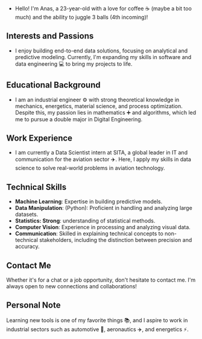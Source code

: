 * Hello! I'm Anas, a 23-year-old with a love for coffee ☕ (maybe a bit too much) and the ability to juggle 3 balls (4th incoming)!

## Interests and Passions
* I enjoy building end-to-end data solutions, focusing on analytical and predictive modeling. Currently, I'm expanding my skills in software and data engineering 💻 to bring my projects to life.

## Educational Background
* I am an industrial engineer ⚙️ with strong theoretical knowledge in mechanics, energetics, material science, and process optimization. Despite this, my passion lies in mathematics ➕ and algorithms, which led me to pursue a double major in Digital Engineering.

## Work Experience
* I am currently a Data Scientist intern at SITA, a global leader in IT and communication for the aviation sector ✈️. Here, I apply my skills in data science to solve real-world problems in aviation technology.

## Technical Skills
* **Machine Learning**: Expertise in building predictive models.
* **Data Manipulation**: (Python): Proficient in handling and analyzing large datasets.
* **Statistics: Strong**: understanding of statistical methods.
* **Computer Vision**: Experience in processing and analyzing visual data.
* **Communication**: Skilled in explaining technical concepts to non-technical stakeholders, including the distinction between precision and accuracy.
  
## Contact Me
Whether it's for a chat or a job opportunity, don't hesitate to contact me. I'm always open to new connections and collaborations!

## Personal Note
Learning new tools is one of my favorite things 📚, and I aspire to work in industrial sectors such as automotive 🚗, aeronautics ✈️, and energetics ⚡.
